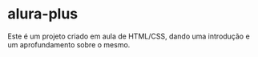 # alura-plus
Este é um projeto criado em aula de HTML/CSS, dando uma introdução e um aprofundamento sobre o mesmo.
